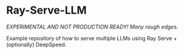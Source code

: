 # Ray-Serve-LLM

*EXPERIMENTAL AND NOT PRODUCTION READY! Many rough edges.*

Example repository of how to serve multiple LLMs using Ray Serve + (optionally) DeepSpeed.